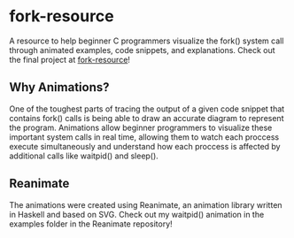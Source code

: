 # fork-resource
A resource to help beginner C programmers visualize the fork() system call through animated examples, code snippets, and explanations. Check out the final project at [fork-resource](https://anjalismith.github.io/fork-resource/)!

## Why Animations?
One of the toughest parts of tracing the output of a given code snippet that contains fork() calls is being able to draw an accurate diagram to represent the program. Animations allow beginner programmers to visualize these important system calls in real time, allowing them to watch each proccess execute simultaneously and understand how each proccess is affected by additional calls like waitpid() and sleep().

## Reanimate
The animations were created using Reanimate, an animation library written in Haskell and based on SVG. Check out my waitpid() animation in the examples folder in the Reanimate repository!
